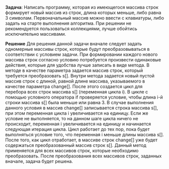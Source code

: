 **Задача**: 
Написать программу, которая из имеющегося массива строк формирует новый массив из строк, длина которых меньше, либо равна 3 символам. Первоначальный массив можно ввести с клавиатуры, либо задать на старте выполнения алгоритма. При решении не рекомендуется пользоваться коллекциями, лучше обойтись исключительно массивами.

**Решение**
Для решения данной задачи вначале следует задать одномерные массивы строк, которые будут преобразовываться в соответствии с условием задачи.
При формировании каждого нового массива строк согласно условию потребуется произвести одинаковые действия, которые для удобства лучше записать
в виде метода.
В методе в качестве параметра задается массив строк, который требуется преобразовать s[].
Внутри метода задается новый пустой массив строк с длиной, равной длине массива, указываемого в качестве параметра change[].
После этого создается цикл для перебора всех строк массива s[] (переменная цикла i).
В цикле с помощью условного оператора if проверяется условие, чтобы длина i-й строки массива s[] была меньше или равна 3.
В случае выполнения данного условия в массив change[] записывается строка массива s[], при этом переменная цикла i увеличивается на единицу.
Если же условие не выполняется, то на данном шаге цикла ничего не происходит, переменная i увеличивается на единицу и начинается следующая
итерация цикла.
Цикл работает до тех пор, пока будет выполняться условие того, что переменная i меньше длины массива s[].
После того, как цикл отработает, в массиве строк change[] уже будет содержаться преобразованный массив строк s[].
Данный метод применяется для всех массивов строк, которые необходимо преобразовать.
После преобразования всех массивов строк, заданных вначале, задача будет решена.